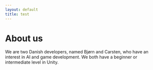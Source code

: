 ```yaml
---
layout: default
title: test
---
```


# About us
We are two Danish developers, named Bjørn and Carsten, who have an interest in AI and game development. We both have a beginner or intermediate level in Unity.
